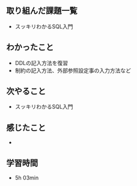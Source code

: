 ## 取り組んだ課題一覧
- スッキリわかるSQL入門
## わかったこと
- DDLの記入方法を復習
- 制約の記入方法、外部参照設定事の入力方法など
## 次やること
- スッキリわかるSQL入門
## 感じたこと
-
## 学習時間
- 5h 03min
